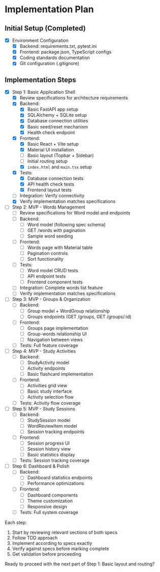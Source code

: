 # Implementation Plan

## Initial Setup (Completed)
- [x] Environment Configuration
  - [x] Backend: requirements.txt, pytest.ini
  - [x] Frontend: package.json, TypeScript configs
  - [x] Coding standards documentation
  - [x] Git configuration (.gitignore)

## Implementation Steps

- [x] Step 1: Basic Application Shell
  - [x] Review specifications for architecture requirements
  - [x] Backend:
    - [x] Basic FastAPI app setup
    - [x] SQLAlchemy + SQLite setup
    - [x] Database connection utilities
    - [x] Basic seed/reset mechanism
    - [x] Health check endpoint
  - [x] Frontend:
    - [x] Basic React + Vite setup
    - [x] Material UI installation
    - [ ] Basic layout (Topbar + Sidebar)
    - [ ] Initial routing setup
    - [x] `index.html` and `main.tsx` setup
  - [x] Tests:
    - [x] Database connection tests
    - [x] API health check tests
    - [x] Frontend layout tests
  - [ ] Integration: Verify connectivity
  - [x] Verify implementation matches specifications

- [ ] Step 2: MVP - Words Management
  - [ ] Review specifications for Word model and endpoints
  - [ ] Backend:
    - [ ] Word model (following spec schema)
    - [ ] GET /words with pagination
    - [ ] Sample word seeding
  - [ ] Frontend:
    - [ ] Words page with Material table
    - [ ] Pagination controls
    - [ ] Sort functionality
  - [ ] Tests:
    - [ ] Word model CRUD tests
    - [ ] API endpoint tests
    - [ ] Frontend component tests
  - [ ] Integration: Complete words list feature
  - [ ] Verify implementation matches specifications

- [ ] Step 3: MVP - Groups & Organization
  - [ ] Backend:
    - [ ] Group model + WordGroup relationship
    - [ ] Groups endpoints (GET /groups, GET /groups/:id)
  - [ ] Frontend:
    - [ ] Groups page implementation
    - [ ] Group-words relationship UI
    - [ ] Navigation between views
  - [ ] Tests: Full feature coverage

- [ ] Step 4: MVP - Study Activities
  - [ ] Backend:
    - [ ] StudyActivity model
    - [ ] Activity endpoints
    - [ ] Basic flashcard implementation
  - [ ] Frontend:
    - [ ] Activities grid view
    - [ ] Basic study interface
    - [ ] Activity selection flow
  - [ ] Tests: Activity flow coverage

- [ ] Step 5: MVP - Study Sessions
  - [ ] Backend:
    - [ ] StudySession model
    - [ ] WordReviewItem model
    - [ ] Session tracking endpoints
  - [ ] Frontend:
    - [ ] Session progress UI
    - [ ] Session history view
    - [ ] Basic statistics display
  - [ ] Tests: Session tracking coverage

- [ ] Step 6: Dashboard & Polish
  - [ ] Backend:
    - [ ] Dashboard statistics endpoints
    - [ ] Performance optimizations
  - [ ] Frontend:
    - [ ] Dashboard components
    - [ ] Theme customization
    - [ ] Responsive design
  - [ ] Tests: Full system coverage

Each step:
1. Start by reviewing relevant sections of both specs
2. Follow TDD approach
3. Implement according to specs exactly
4. Verify against specs before marking complete
5. Get validation before proceeding

Ready to proceed with the next part of Step 1: Basic layout and routing? 